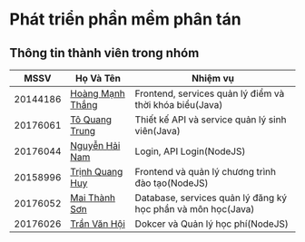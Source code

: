 # Phát triển phần mềm phân tán
## Thông tin thành viên trong nhóm

| MSSV     | Họ Và Tên                                           | Nhiệm vụ                                                     |
|----------|-----------------------------------------------------|--------------------------------------------------------------|
| 20144186 | [Hoàng Mạnh Thắng](https://github.com/hmthang96)    | Frontend, services quản lý điểm và thời khóa biểu(Java)      |
| 20176061 | [Tô Quang Trung](https://github.com/atom0511)       | Thiết kế API và service quản lý sinh viên(Java)              |
| 20176044 | [Nguyễn Hải Nam](https://github.com/NguyenHaiNam99) | Login, API Login(NodeJS)                                     |
| 20158996 | [Trịnh Quang Huy](https://github.com/huyquanghuy97) | Frontend và quản lý chương trình đào tạo(NodeJS)             |
| 20176052 | [Mai Thành Sơn](https://github.com/maithanhson0910) | Database, services quản lý đăng ký học phần và môn học(Java) |
| 20176026 | [Trần Văn Hội](https://github.com/luriby)           | Dokcer và Quản lý học phí(NodeJS)                            |


